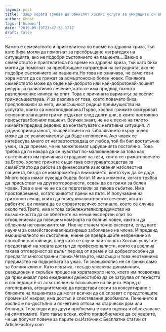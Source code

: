 ```yaml
---
layout: post
title: 'Защо хората трябва да обмислят хоспис услуги за умиращите си обичани'
author: Ghost
tags: ['huawei']
date: '2019-09-19T23:47:38.121Z'
draft: false
---
```


Важно е семейството и приятелитеса по време на здравна криза, тъй като биха могли да помогнат за преобръщане натрагедия на ситуацията, ако не подобри състоянието на пациента....Важно е семейството и приятелитеса по време на здравна криза, тъй като биха могли да помогнат за преобръщане натрагедия на ситуацията, ако не подобри състоянието на пациента.Но това не означава, че само тези хора могат да се грижат за асмъртоносно болен човек. Понякога семейството може да бъде най-доброто или най-добротонай-лошият ресурс за палиативно лечение, като се има предвид тяхното разположение илипса на опит. Това е причината вариантът за хоспис грижисъществува. И за разлика от това, което повечето биха предположили за него, имавсъщност редица преимущества на услугата, които са многоподкопана.Първо, хоспис грижите осигуряват основнополагащите грижи отдъхват след дълги дни, в които постоянно присъстватболният пациент. Всички знаят, че не е лесно на тялото иимайте предвид редовно да контактувате с негативна ситуация. И даденопривързаност, въздействието на заболяването върху човек може да се усилисмисълът да бъде непоносим. Ако човек се интересува много от неговотострадащ от любов, той би бил достатъчно умен, за да приеме, че не можепоемат царуванията постоянно. Това трябва да ги накара да се чувстват по-малковиновни за това как състоянието им причинява страдание на тези, които се грижатповечето за.Второ, хоспис грижите също така осигуряватсредства за семейството да работи за финансовите изисквания наболест на пациента, без да се компрометира вниманието, което sуж да се даде. Много хора нямат луксада бъдеш богат. И има моменти, когато трябва да присъстват на другиотговорности, освен да се грижи за болен човек. Това е sне че не са се подготвили за такова събитие. Има простовремена, когато животът пречи на пътя. И получаване на грижовен лекар, който да осигурипалиативното лечение, когато работите, ви помага да се справитевсичко останало, което се случва около теб.Трето, има и това забележителнопредимство на възможността да се облегнете на нечий експертен опит по отношениекак да повишим комфорта на болния човек, както и да облекчим неговиясимптоми. Ние не станем точно експерти, след като научим за семействоинвалидизиращо заболяване на члена. И предвид емоционалното ни състояние, ниене се превръщайте непременно в способни настойници, след като се случи най-лошото.Хоспис услугите предоставят на хората достъп до професионалисти, които са взелина такава отговорност за дълъг период от време и са добреспособни да предлагат многостранни грижи.Четвърто, имасъщо и това неотменимо предимство на подкрепата за ужас. Ти знаешхоспис не се грижи само за болния клиент. Като издънка, тосъщо улеснява динамичния, реакционен и скръбен процес на хоратаоколо него, което им позволява да преминават през ежедневни дейностибез да се затрупва от тежестта и последиците от aсъстояние на влошаване на лицето. Наред с логопедията, агенциитеможе да представи сесии за консултиране с близките на пациентаза да могат всички да се справят с предстоящите промени.И накрая, има достъп и спестявания дообмисли. Лечението в хоспис е по-достъпно и по-евтино оттози на старчески дом или болница. Това води и до други проблеми,не само оценка и облекчаване на симптомите. Като такъв всеки, който придобиеможе да се уверите, че ще получат повече за парите си.Източник: Безплатни статии от ArticleFactory.com
